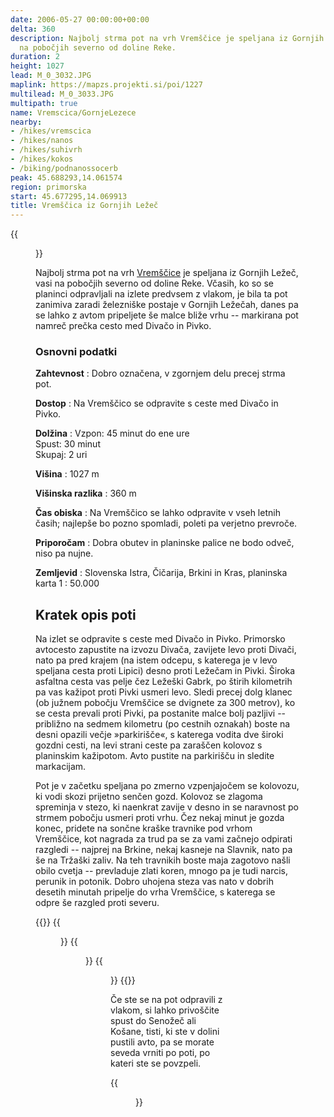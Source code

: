 ```yaml
---
date: 2006-05-27 00:00:00+00:00
delta: 360
description: Najbolj strma pot na vrh Vremščice je speljana iz Gornjih Ležeč, vasi
  na pobočjih severno od doline Reke.
duration: 2
height: 1027
lead: M_0_3032.JPG
maplink: https://mapzs.projekti.si/poi/1227
multilead: M_0_3033.JPG
multipath: true
name: Vremscica/GornjeLezece
nearby:
- /hikes/vremscica
- /hikes/nanos
- /hikes/suhivrh
- /hikes/kokos
- /biking/podnanossocerb
peak: 45.688293,14.061574
region: primorska
start: 45.677295,14.069913
title: Vremščica iz Gornjih Ležeč
---
```

{{<figure src="M_0_3032.JPG">}}

Najbolj strma pot na vrh [Vremščice](../) je speljana iz Gornjih Ležeč, vasi na pobočjih severno od doline Reke. Včasih, ko so se planinci odpravljali na izlete predvsem z vlakom, je bila ta pot zanimiva zaradi železniške postaje v Gornjih Ležečah, danes pa se lahko z avtom pripeljete še malce bliže vrhu -- markirana pot namreč prečka cesto med Divačo in Pivko.

### Osnovni podatki

**Zahtevnost**
:   Dobro označena, v zgornjem delu precej strma pot.

**Dostop**
:   Na Vremščico se odpravite s ceste med Divačo in Pivko.

**Dolžina**
:   Vzpon: 45 minut do ene ure\
    Spust: 30 minut\
    Skupaj: 2 uri

**Višina**
:   1027 m

**Višinska razlika**
:   360 m

**Čas obiska**
:   Na Vremščico se lahko odpravite v vseh letnih časih; najlepše bo pozno spomladi, poleti pa verjetno prevroče.

**Priporočam**
:   Dobra obutev in planinske palice ne bodo odveč, niso pa nujne.

**Zemljevid**
:   Slovenska Istra, Čičarija, Brkini in Kras, planinska karta 1 : 50.000

Kratek opis poti
----------------

Na izlet se odpravite s ceste med Divačo in Pivko. Primorsko avtocesto zapustite na izvozu Divača, zavijete levo proti Divači, nato pa pred krajem (na istem odcepu, s katerega je v levo speljana cesta proti Lipici) desno proti Ležečam in Pivki. Široka asfaltna cesta vas pelje čez Ležeški Gabrk, po štirih kilometrih pa vas kažipot proti Pivki usmeri levo. Sledi precej dolg klanec (ob južnem pobočju Vremščice se dvignete za 300 metrov), ko se cesta prevali proti Pivki, pa postanite malce bolj pazljivi -- približno na sedmem kilometru (po cestnih oznakah) boste na desni opazili večje »parkirišče«, s katerega vodita dve široki gozdni cesti, na levi strani ceste pa zaraščen kolovoz s planinskim kažipotom. Avto pustite na parkirišču in sledite markacijam.

Pot je v začetku speljana po zmerno vzpenjajočem se kolovozu, ki vodi skozi prijetno senčen gozd. Kolovoz se zlagoma spreminja v stezo, ki naenkrat zavije v desno in se naravnost po strmem pobočju usmeri proti vrhu. Čez nekaj minut je gozda konec, pridete na sončne kraške travnike pod vrhom Vremščice, kot nagrada za trud pa se za vami začnejo odpirati razgledi -- najprej na Brkine, nekaj kasneje na Slavnik, nato pa še na Tržaški zaliv. Na teh travnikih boste maja zagotovo našli obilo cvetja -- prevladuje zlati koren, mnogo pa je tudi narcis, perunik in potonik. Dobro uhojena steza vas nato v dobrih desetih minutah pripelje do vrha Vremščice, s katerega se odpre še razgled proti severu.

{{<gallery>}}
{{<figure src="M_0_3033.JPG">}}
{{<figure src="M_0_3034.JPG">}}
{{<figure src="M_0_3037.JPG">}}
{{</gallery>}}

Če ste se na pot odpravili z vlakom, si lahko privoščite spust do Senožeč ali Košane, tisti, ki ste v dolini pustili avto, pa se morate seveda vrniti po poti, po kateri ste se povzpeli.

{{<figure src="mapgps.jpg" caption="Zemljevid poti">}}
